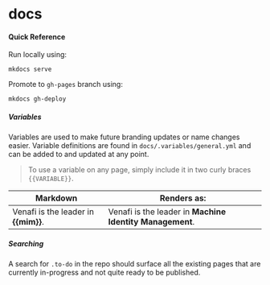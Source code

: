 # docs

#### Quick Reference

Run locally using:
```
mkdocs serve
```

Promote to `gh-pages` branch using:
```
mkdocs gh-deploy
```

##### Variables

Variables are used to make future branding updates or name changes easier. Variable definitions are found in `docs/.variables/general.yml` and can be added to and updated at any point.

> To use a variable on any page, simply include it in two curly braces `{{VARIABLE}}`. 

| Markdown | Renders as: |
| --- | --- |
| Venafi is the leader in **{{mim}}**. | Venafi is the leader in **Machine Identity Management**. |

##### Searching

A search for `.to-do` in the repo should surface all the existing pages that are currently in-progress and not quite ready to be published.